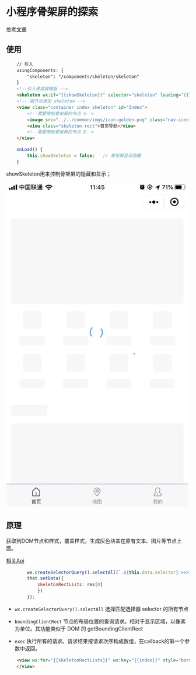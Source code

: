 # 小程序骨架屏的探索

[参考文章](https://segmentfault.com/a/1190000015876164)

## 使用

```html
    // 引入
    usingComponents: {
        "skeleton": "/components/skeleton/skeleton"
    }
    <!--引入骨架屏模版 -->
    <skeleton wx:if="{{showSkeleton}}" selector="skeleton" loading="{{loading}}"></skeleton>
    <!-- 跟节点添加 skeleton -->
    <view class="container index skeleton" id="Index">
        <!--需要用到骨架屏的节点 S-->
        <image src="../../common/imgs/icon-golden.png" class="nav-icon skeleton-rect"></image>
        <view class="skeleton-rect">首页导航</view>
        <!--需要用到骨架屏的节点 E-->
    </view>
```

```javascript
    onLoad() {
        this.showSkeleton = false;   // 骨架屏显示隐藏
    }
```

showSkeleton用来控制骨架屏的隐藏和显示；

![](./skeleton.jpg)


## 原理

获取到DOM节点和样式，覆盖样式，生成灰色块盖在原有文本、图片等节点上面。

[相关Api](https://developers.weixin.qq.com/miniprogram/dev/api/wxml/wx.createSelectorQuery.html)

```javascript
		wx.createSelectorQuery().selectAll(`.${this.data.selector} >>> .${this.data.selector}-rect`).boundingClientRect().exec(function(res){
        that.setData({
			skeletonRectLists: res[0]
			})
		});
```

- `wx.createSelectorQuery().selectAll` 选择匹配选择器 selector 的所有节点

- `boundingClientRect` 节点的布局位置的查询请求。相对于显示区域，以像素为单位。其功能类似于 DOM 的 getBoundingClientRect

- `exec` 执行所有的请求。请求结果按请求次序构成数组，在callback的第一个参数中返回。
         

```html
    <view wx:for="{{skeletonRectLists}}" wx:key="{{index}}" style="border-radius: 10rpx;width: {{item.width}}px; height: {{item.height}}px;position: absolute; left: {{item.left}}px; top: {{item.top}}px">
    </view>
```
